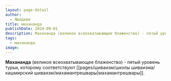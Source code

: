 ```yaml
---
layout: page-detail
author:
  - Яшодеви
title: махананда
publishDate: 2024-09-01
description: Махананда (великое всеохватывающее блаженство) - пятый уровень турьи, которому соответствуют махамантрешвары.
tags:
  - махананда
image:
---
```

**Махананда** (великое всеохватывающее блаженство) - пятый уровень турьи, которому соответствуют [[pages/шиваизм/школы шиваизма/кашмирский шиваизм/махамантрешвары|махамантрешвары]].

